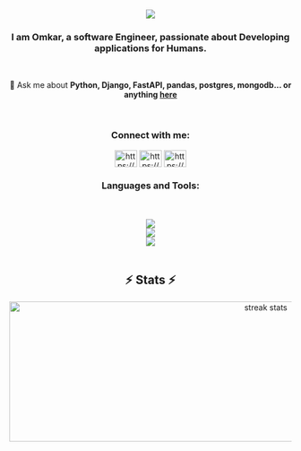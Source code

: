 

<h1 align="center">
    <img src="https://readme-typing-svg.herokuapp.com/?font=Poppins&size=35&center=true&vCenter=true&color=FFD343&width=500&height=70&duration=4000&lines=Hi+There!+👋;+I'm+Omkar+Surve!;Python+Backend+Developer" />
</h1>


<h3 align="center">I am Omkar, a software Engineer, passionate about Developing applications for Humans.</h3>

<br/>

<div align="center">

💬 Ask me about **Python, Django, FastAPI, pandas, postgres, mongodb... or anything [here](https://discord.gg/ahbWKVhH)**

 </div>
<br/>

<h3 align="center">Connect with me:</h3>
<p align="center">
<a href="https://www.linkedin.com/in/omkarsurve-4a855a207/" target="blank"><img align="center" src="https://raw.githubusercontent.com/rahuldkjain/github-profile-readme-generator/master/src/images/icons/Social/linked-in-alt.svg" alt="https://www.linkedin.com/in/omkarsurve-4a855a207/" height="30" width="40" /></a>
    <a href="https://mail.google.com/mail/u/0/?fs=1&to=omkarsuhassurve@gmail.com&tf=cm" target="blank"><img align="center" src="https://www.svgrepo.com/show/303161/gmail-icon-logo.svg" alt="https://www.linkedin.com/in/omkarsurve-4a855a207/" height="30" width="40" /></a>
    <a href="https://www.hackerrank.com/profile/OmkarSurve07" target="blank"><img align="center" src="https://cdn4.iconfinder.com/data/icons/logos-and-brands/512/160_Hackerrank_logo_logos-512.png" alt="https://www.linkedin.com/in/omkarsurve-4a855a207/" height="30" width="40" /></a>
</p>

<h3 align="center">Languages and Tools:</h3>
<br>
 <div align="center">
     <br/><img src="https://skillicons.dev/icons?i=py,django,fastapi,flask,postgres,mongodb,react,nodejs,mui,html,css,md" /><br/>
    <img src="https://skillicons.dev/icons?i=git,docker,aws,selenium,anaconda,tensorflow" /><br>
    <img src="https://skillicons.dev/icons?i=vscode,postman,github,sentry" /></div><br/>


<h2 align="center">⚡ Stats ⚡</h2>
<div align=center>
 <img width=900 height=250 src="https://github-readme-streak-stats-salesp07.vercel.app/?user=OmkarSurve07&count_private=true&theme=react&border_radius=10" alt="streak stats"/> <br/><br/>
</div>
